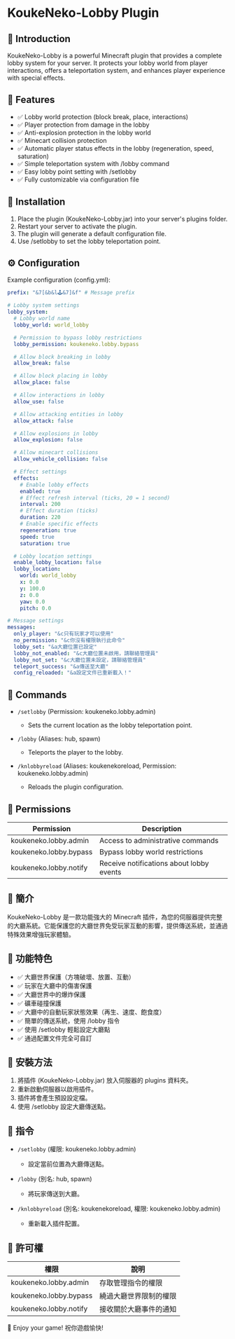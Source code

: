 # KoukeNeko-Lobby Plugin

## 🌟 Introduction

KoukeNeko-Lobby is a powerful Minecraft plugin that provides a complete lobby system for your server. It protects your lobby world from player interactions, offers a teleportation system, and enhances player experience with special effects.

## 🔧 Features

* ✅ Lobby world protection (block break, place, interactions)
* ✅ Player protection from damage in the lobby
* ✅ Anti-explosion protection in the lobby world
* ✅ Minecart collision protection
* ✅ Automatic player status effects in the lobby (regeneration, speed, saturation)
* ✅ Simple teleportation system with /lobby command
* ✅ Easy lobby point setting with /setlobby
* ✅ Fully customizable via configuration file

## 📂 Installation

1. Place the plugin (KoukeNeko-Lobby.jar) into your server's plugins folder.
2. Restart your server to activate the plugin.
3. The plugin will generate a default configuration file.
4. Use /setlobby to set the lobby teleportation point.

## ⚙️ Configuration

Example configuration (config.yml):

```yaml
prefix: "&7[&b&l🕹️&7]&f" # Message prefix

# Lobby system settings
lobby_system:
  # Lobby world name
  lobby_world: world_lobby

  # Permission to bypass lobby restrictions
  lobby_permission: koukeneko.lobby.bypass

  # Allow block breaking in lobby
  allow_break: false

  # Allow block placing in lobby
  allow_place: false

  # Allow interactions in lobby
  allow_use: false

  # Allow attacking entities in lobby
  allow_attack: false

  # Allow explosions in lobby
  allow_explosion: false

  # Allow minecart collisions
  allow_vehicle_collision: false

  # Effect settings
  effects:
    # Enable lobby effects
    enabled: true
    # Effect refresh interval (ticks, 20 = 1 second)
    interval: 200
    # Effect duration (ticks)
    duration: 220
    # Enable specific effects
    regeneration: true
    speed: true
    saturation: true

  # Lobby location settings
  enable_lobby_location: false
  lobby_location:
    world: world_lobby
    x: 0.0
    y: 100.0
    z: 0.0
    yaw: 0.0
    pitch: 0.0

# Message settings
messages:
  only_player: "&c只有玩家才可以使用"
  no_permission: "&c你沒有權限執行此命令"
  lobby_set: "&a大廳位置已設定"
  lobby_not_enabled: "&c大廳位置未啟用，請聯絡管理員"
  lobby_not_set: "&c大廳位置未設定，請聯絡管理員"
  teleport_success: "&a傳送至大廳"
  config_reloaded: "&a設定文件已重新載入！"
```

## 🚀 Commands

* `/setlobby` (Permission: koukeneko.lobby.admin)
  + Sets the current location as the lobby teleportation point.

* `/lobby` (Aliases: hub, spawn)
  + Teleports the player to the lobby.

* `/knlobbyreload` (Aliases: koukenekoreload, Permission: koukeneko.lobby.admin)
  + Reloads the plugin configuration.

## 🔑 Permissions

| Permission | Description |
| --- | --- |
| koukeneko.lobby.admin | Access to administrative commands |
| koukeneko.lobby.bypass | Bypass lobby world restrictions |
| koukeneko.lobby.notify | Receive notifications about lobby events |

## 🌟 簡介

KoukeNeko-Lobby 是一款功能強大的 Minecraft 插件，為您的伺服器提供完整的大廳系統。它能保護您的大廳世界免受玩家互動的影響，提供傳送系統，並通過特殊效果增強玩家體驗。

## 🔧 功能特色

* ✅ 大廳世界保護（方塊破壞、放置、互動）
* ✅ 玩家在大廳中的傷害保護
* ✅ 大廳世界中的爆炸保護
* ✅ 礦車碰撞保護
* ✅ 大廳中的自動玩家狀態效果（再生、速度、飽食度）
* ✅ 簡單的傳送系統，使用 /lobby 指令
* ✅ 使用 /setlobby 輕鬆設定大廳點
* ✅ 通過配置文件完全可自訂

## 📂 安裝方法

1. 將插件 (KoukeNeko-Lobby.jar) 放入伺服器的 plugins 資料夾。
2. 重新啟動伺服器以啟用插件。
3. 插件將會產生預設設定檔。
4. 使用 /setlobby 設定大廳傳送點。

## 🚀 指令

* `/setlobby` (權限: koukeneko.lobby.admin)
  + 設定當前位置為大廳傳送點。

* `/lobby` (別名: hub, spawn)
  + 將玩家傳送到大廳。

* `/knlobbyreload` (別名: koukenekoreload, 權限: koukeneko.lobby.admin)
  + 重新載入插件配置。

## 🔑 許可權

| 權限 | 說明 |
| --- | --- |
| koukeneko.lobby.admin | 存取管理指令的權限 |
| koukeneko.lobby.bypass | 繞過大廳世界限制的權限 |
| koukeneko.lobby.notify | 接收關於大廳事件的通知 |

🚀 Enjoy your game! 祝你遊戲愉快!

